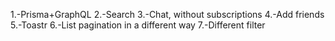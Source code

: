 1.-Prisma+GraphQL
2.-Search
3.-Chat, without subscriptions
4.-Add friends
5.-Toastr
6.-List pagination in a different way
7.-Different filter